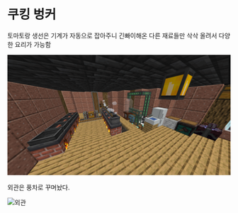 # 쿠킹 벙커

토마토랑 생선은 기계가 자동으로 잡아주니 긴빠이해온 다른 재료들만 삭삭 올려서 다양한 요리가 가능함

![메인1](../../asset/systems/cooking_bunker/main.png)

외관은 풍차로 꾸며놨다.

![외관](../../asset/systems/cooking_bunker/deco.png)